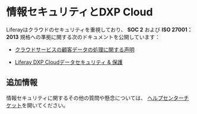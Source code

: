 # 情報セキュリティとDXP Cloud

Liferayはクラウドのセキュリティを重視しており、 **SOC 2** および **ISO 27001：2013** 規格への準拠に関する次のドキュメントを公開しています：

* [クラウドサービスの顧客データの処理に関する声明](https://www.liferay.com/legal/cloud-services-data)

* [Liferay DXP Cloudデータセキュリティ & 保護](https://www.liferay.com/documents/10182/3292406/Liferay+DXP+Cloud+Data+Security+and+Protection.pdf/78ce7065-9787-1fb2-9c7b-6d7c13f4a3e6?t=1564674972483)

## 追加情報

情報セキュリティに関するその他の質問や懸念については、 [ヘルプセンターチケット](https://liferay-support.zendesk.com/agent/)を開いてください。
